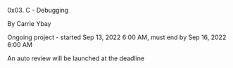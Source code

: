 0x03. C - Debugging

By Carrie Ybay

Ongoing project - started Sep 13, 2022 6:00 AM, must end by Sep 16, 2022 6:00 AM

An auto review will be launched at the deadline
